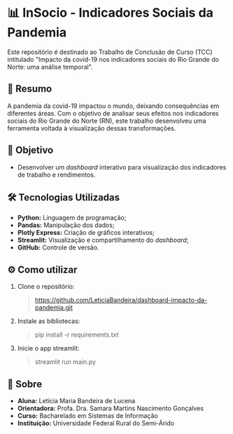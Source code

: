 # 📊 InSocio - Indicadores Sociais da Pandemia

Este repositório é destinado ao Trabalho de Conclusão de Curso (TCC) intitulado "Impacto da covid-19 nos indicadores sociais do Rio Grande do Norte: uma análise temporal".

## 📌 Resumo

A pandemia da covid-19 impactou o mundo, deixando consequências em diferentes áreas. Com o objetivo de analisar seus efeitos nos indicadores sociais do Rio Grande do Norte (RN), este trabalho desenvolveu uma ferramenta voltada à visualização dessas transformações.

## 🎯 Objetivo

- Desenvolver um _dashboard_ interativo para visualização dos indicadores de trabalho e rendimentos.

## 🛠️ Tecnologias Utilizadas

- **Python:** Linguagem de programação;
- **Pandas:** Manipulação dos dados;
- **Plotly Express:** Criação de gráficos interativos;
- **Streamlit:** Visualização e compartilhamento do _dashboard_;
- **GitHub:** Controle de versão.

## ⚙️ Como utilizar

1. Clone o repositório:
   > https://github.com/LeticiaBandeira/dashboard-impacto-da-pandemia.git
2. Instale as bibliotecas:
   > pip install -r requirements.txt
3. Inicie o app streamlit:
   > streamlit run main.py

## 🔎 Sobre

- **Aluna:** Letícia Maria Bandeira de Lucena
- **Orientadora:** Profa. Dra. Samara Martins Nascimento Gonçalves
- **Curso:** Bacharelado em Sistemas de Informação
- **Instituição:** Universidade Federal Rural do Semi-Árido
